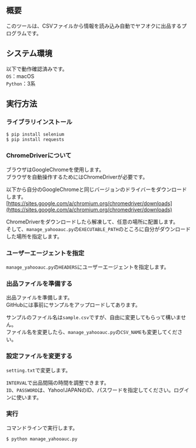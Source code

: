 ## 概要
このツールは、CSVファイルから情報を読み込み自動でヤフオクに出品するプログラムです。



## システム環境
以下で動作確認済みです。  
`OS`：macOS  
`Python`：3系



## 実行方法
### ライブラリインストール
```
$ pip install selenium
$ pip install requests
```


### ChromeDriverについて
ブラウザはGoogleChromeを使用します。  
ブラウザを自動操作するためにはChromeDriverが必要です。

以下から自分のGoogleChromeと同じバージョンのドライバーをダウンロードします。  
[https://sites.google.com/a/chromium.org/chromedriver/downloads](https://sites.google.com/a/chromium.org/chromedriver/downloads)

ChromeDriverをダウンロードしたら解凍して、任意の場所に配置します。  
そして、`manage_yahooauc.py`の`EXECUTABLE_PATH`のところに自分がダウンロードした場所を指定します。


### ユーザーエージェントを指定
`manage_yahooauc.py`の`HEADERS`にユーザーエージェントを指定します。


### 出品ファイルを準備する
出品ファイルを準備します。  
GitHubには事前にサンプルをアップロードしてあります。

サンプルのファイル名は`sample.csv`ですが、自由に変更してもらって構いません。  
ファイル名を変更したら、`manage_yahooauc.py`の`CSV_NAME`も変更してください。


### 設定ファイルを変更する
`setting.txt`で変更します。

`INTERVAL`で出品間隔の時間を調整できます。  
`ID`、`PASSWORD`は、Yahoo!JAPANのID、パスワードを指定してください。ログインに使います。


### 実行
コマンドラインで実行します。  
```
$ python manage_yahooauc.py
```
